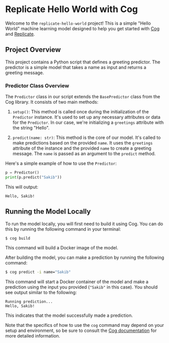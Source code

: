 # Replicate Hello World with Cog

Welcome to the `replicate-hello-world` project! This is a simple "Hello World" machine learning model designed to help you get started with [Cog](https://github.com/replicate/cog) and [Replicate](https://replicate.com/).

## Project Overview

This project contains a Python script that defines a greeting predictor. The predictor is a simple model that takes a name as input and returns a greeting message.

### Predictor Class Overview

The `Predictor` class in our script extends the `BasePredictor` class from the Cog library. It consists of two main methods:

1. `setup()`: This method is called once during the initialization of the `Predictor` instance. It's used to set up any necessary attributes or data for the `Predictor`. In our case, we're initializing a `greetings` attribute with the string "Hello".

2. `predict(name: str)`: This method is the core of our model. It's called to make predictions based on the provided `name`. It uses the `greetings` attribute of the instance and the provided `name` to create a greeting message. The `name` is passed as an argument to the `predict` method.

Here's a simple example of how to use the `Predictor`:

```python
p = Predictor()
print(p.predict("Sakib"))
```

This will output:

```
Hello, Sakib!
```

## Running the Model Locally

To run the model locally, you will first need to build it using Cog. You can do this by running the following command in your terminal:

```zsh
$ cog build
```

This command will build a Docker image of the model.

After building the model, you can make a prediction by running the following command:

```zsh
$ cog predict -i name="Sakib"
```

This command will start a Docker container of the model and make a prediction using the input you provided (`"Sakib"` in this case). You should see output similar to the following:

```
Running prediction...
Hello, Sakib!
```

This indicates that the model successfully made a prediction.

Note that the specifics of how to use the `cog` command may depend on your setup and environment, so be sure to consult the [Cog documentation](https://github.com/replicate/cog) for more detailed information.
